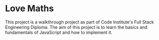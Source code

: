 # Love Maths

This project is a walkthrough project as part of Code Institute's Full Stack Engineering Diploma. The aim of this project is to learn the basics and fundamentals of JavaScript and how to implement it. 